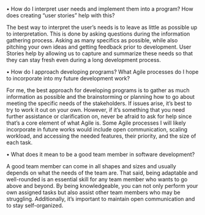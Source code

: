 •	How do I interpret user needs and implement them into a program? How does creating “user stories” help with this?

The best way to interpret the user’s needs is to leave as little as possible up to interpretation. This is done by asking questions during the information gathering process.
Asking as many specifics as possible, while also pitching your own ideas and getting feedback prior to development. User Stories help by allowing us to capture and summarize these needs so that they can stay fresh even during a long development process.

•	How do I approach developing programs? What Agile processes do I hope to incorporate into my future development work?

For me, the best approach for developing programs is to gather as much information as possible and the brainstorming or planning how to go about meeting the specific needs of the stakeholders. If issues arise, it’s best to try to work it out on your own.
However, if it’s something that you need further assistance or clarification on, never be afraid to ask for help since that’s a core element of what Agile is. Some Agile processes I will likely incorporate in future works would include open communication, scaling workload, and accessing the needed features, their priority, and the size of each task.

•	What does it mean to be a good team member in software development?

A good team member can come in all shapes and sizes and usually depends on what the needs of the team are. That said, being adaptable and well-rounded is an essential skill for any team member who wants to go above and beyond. 
By being knowledgeable, you can not only perform your own assigned tasks but also assist other team members who may be struggling. Additionally, it’s important to maintain open communication and to stay self-organized.
